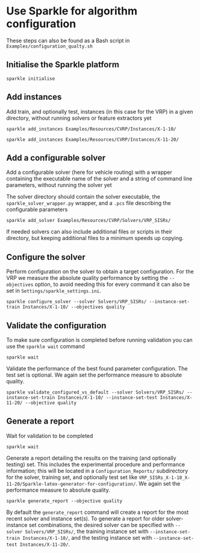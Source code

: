 # Use Sparkle for algorithm configuration

These steps can also be found as a Bash script in `Examples/configuration_qualty.sh`

## Initialise the Sparkle platform

`sparkle initialise`

## Add instances

Add train, and optionally test, instances (in this case for the VRP) in a given directory, without running solvers or feature extractors yet

`sparkle add_instances Examples/Resources/CVRP/Instances/X-1-10/`

`sparkle add_instances Examples/Resources/CVRP/Instances/X-11-20/`

## Add a configurable solver

Add a configurable solver (here for vehicle routing) with a wrapper containing the executable name of the solver and a string of command line parameters, without running the solver yet

The solver directory should contain the solver executable, the `sparkle_solver_wrapper.py` wrapper, and a `.pcs` file describing the configurable parameters

`sparkle add_solver Examples/Resources/CVRP/Solvers/VRP_SISRs/`

If needed solvers can also include additional files or scripts in their directory, but keeping additional files to a minimum speeds up copying.

## Configure the solver

Perform configuration on the solver to obtain a target configuration. For the VRP we measure the absolute quality performance by setting the `--objectives` option, to avoid needing this for every command it can also be set in `Settings/sparkle_settings.ini`.

`sparkle configure_solver --solver Solvers/VRP_SISRs/ --instance-set-train Instances/X-1-10/ --objectives quality`

## Validate the configuration

To make sure configuration is completed before running validation you can use the `sparkle wait` command

`sparkle wait`

Validate the performance of the best found parameter configuration. The test set is optional. We again set the performance measure to absolute quality.

`sparkle validate_configured_vs_default --solver Solvers/VRP_SISRs/ --instance-set-train Instances/X-1-10/ --instance-set-test Instances/X-11-20/ --objective quality`

## Generate a report

Wait for validation to be completed

`sparkle wait`

Generate a report detailing the results on the training (and optionally testing) set. This includes the experimental procedure and performance information; this will be located in a `Configuration_Reports/` subdirectory for the solver, training set, and optionally test set like `VRP_SISRs_X-1-10_X-11-20/Sparkle-latex-generator-for-configuration/`. We again set the performance measure to absolute quality.

`sparkle generate_report --objective quality`

By default the `generate_report` command will create a report for the most recent solver and instance set(s). To generate a report for older solver-instance set combinations, the desired solver can be specified with `--solver Solvers/VRP_SISRs/`, the training instance set with `--instance-set-train Instances/X-1-10/`, and the testing instance set with `--instance-set-test Instances/X-11-20/`.

